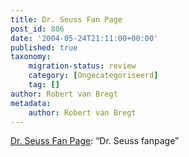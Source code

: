 ```yaml
---
title: Dr. Seuss Fan Page
post_id: 806
date: '2004-05-24T21:11:00+00:00'
published: true
taxonomy:
    migration-status: review
    category: [Ongecategoriseerd]
    tag: []
author: Robert van Bregt
metadata:
    author: Robert van Bregt
---
```

[Dr. Seuss Fan Page](http://web.archive.org/web/20050207102801/http://www.xs4all.nl/%7Ehwillebo/): “Dr. Seuss fanpage”